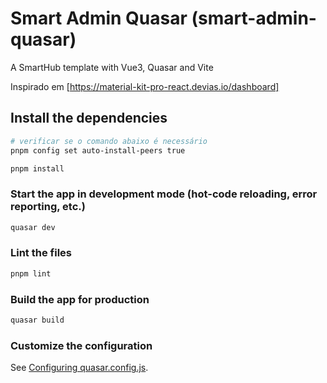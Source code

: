 # Smart Admin Quasar (smart-admin-quasar)

A SmartHub template with Vue3, Quasar and Vite

Inspirado em [https://material-kit-pro-react.devias.io/dashboard]

## Install the dependencies
```bash
# verificar se o comando abaixo é necessário
pnpm config set auto-install-peers true

pnpm install
```

### Start the app in development mode (hot-code reloading, error reporting, etc.)
```bash
quasar dev
```


### Lint the files
```bash
pnpm lint
```

### Build the app for production
```bash
quasar build
```

### Customize the configuration
See [Configuring quasar.config.js](https://v2.quasar.dev/quasar-cli-vite/quasar-config-js).
